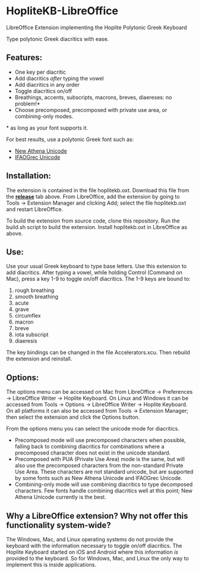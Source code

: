 # HopliteKB-LibreOffice
LibreOffice Extension implementing the Hoplite Polytonic Greek Keyboard

Type polytonic Greek diacritics with ease.

## Features:
* One key per diacritic
* Add diacritics _after_ typing the vowel
* Add diacritics in any order
* Toggle diacritics on/off
* Breathings, accents, subscripts, macrons, breves, diaereses: no problem!\*
* Choose precomposed, precomposed with private use area, or combining-only modes.

\* as long as your font supports it.

For best results, use a polytonic Greek font such as: 
* [New Athena Unicode](https://apagreekkeys.org/NAUdownload.html)
* [IFAOGrec Unicode](http://www.ifao.egnet.net/publications/publier/outils-ed/polices/#grec)

## Installation:
The extension is contained in the file hoplitekb.oxt.  Download this file from the [**release**](https://github.com/jeremymarch/HopliteKB-LibreOffice/releases) tab above.  From LibreOffice, add the extension by going to Tools -> Extension Manager and clicking Add; select the file hoplitekb.oxt and restart LibreOffice.

To build the extension from source code, clone this repository.  Run the build.sh script to build the extension.  Install hoplitekb.oxt in LibreOffice as above.

## Use:
Use your usual Greek keyboard to type base letters.  Use this extension to add diacritics.  After typing a vowel, while holding Control (Command on Mac), press a key 1-9 to toggle on/off diacritics.  The 1-9 keys are bound to: 
1. rough breathing 
2. smooth breathing
3. acute
4. grave
5. circumflex
6. macron
7. breve
8. iota subscript
9. diaeresis

The key bindings can be changed in the file Accelerators.xcu.  Then rebuild the extension and reinstall.

## Options:
The options menu can be accessed on Mac from LibreOffice -> Preferences -> LibreOffice Writer -> Hoplite Keyboard.  On Linux and Windows it can be accessed from Tools -> Options -> LibreOffice Writer -> Hoplite Keyboard.  On all platforms it can also be accessed from Tools -> Extension Manager; then select the extension and click the Options button.  

From the options menu you can select the unicode mode for diacritics.  
* Precomposed mode will use precomposed characters when possible, falling back to combining diacritics for combinations where a precomposed character does not exist in the unicode standard.  
* Precomposed with PUA (Private Use Area) mode is the same, but will also use the precomposed characters from the non-standard Private Use Area.  These characters are not standard unicode, but are supported by some fonts such as New Athena Unicode and IFAOGrec Unicode.  
* Combining-only mode will use combining diacritics to type decomposed characters.  Few fonts handle combining diacritics well at this point; New Athena Unicode currently is the best.  

## Why a LibreOffice extension?  Why not offer this functionality system-wide?
The Windows, Mac, and Linux operating systems do not provide the keyboard with the information necessary to toggle on/off diacritics.  The Hoplite Keyboard started on iOS and Android where this information *is* provided to the keyboard.  So for Windows, Mac, and Linux the only way to implement this is inside applications.
